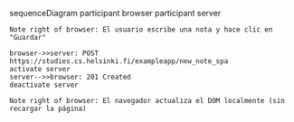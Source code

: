 sequenceDiagram
participant browser
participant server

    Note right of browser: El usuario escribe una nota y hace clic en "Guardar"

    browser->>server: POST https://studies.cs.helsinki.fi/exampleapp/new_note_spa
    activate server
    server-->>browser: 201 Created
    deactivate server

    Note right of browser: El navegador actualiza el DOM localmente (sin recargar la página)
